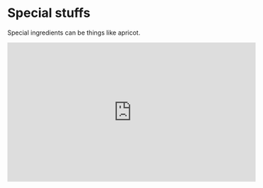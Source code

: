# Special stuffs

Special ingredients can be things like apricot.
<iframe width="560" height="315" src="http://www.youtube.com/embed/tMiEgT0gpSI" frameborder="0" allowfullscreen></iframe>

